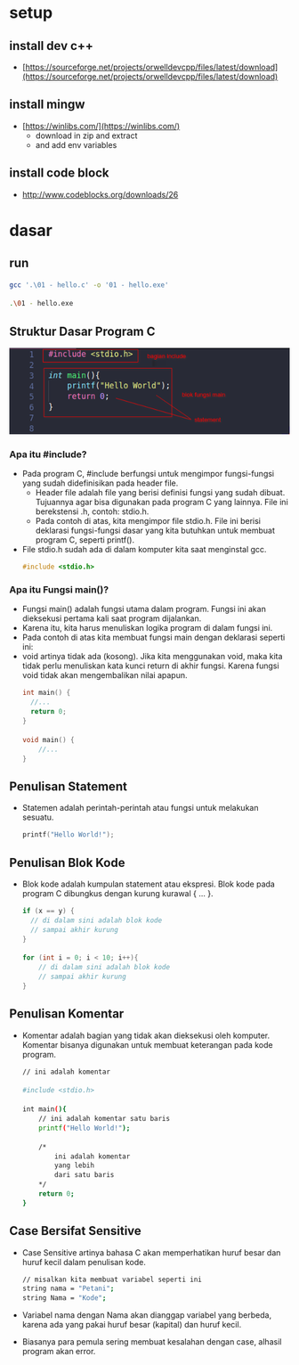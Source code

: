 # setup
## install dev c++
- [https://sourceforge.net/projects/orwelldevcpp/files/latest/download](https://sourceforge.net/projects/orwelldevcpp/files/latest/download)

## install mingw
- [https://winlibs.com/](https://winlibs.com/)
  - download in zip and extract
  - and add env variables

## install code block
- http://www.codeblocks.org/downloads/26

# dasar
## run
```bash
gcc '.\01 - hello.c' -o '01 - hello.exe'

.\01 - hello.exe
```

## Struktur Dasar Program C
![alt text](docs/images/image.png)

### Apa itu #include?
- Pada program C, #include berfungsi untuk mengimpor fungsi-fungsi yang sudah didefinisikan pada header file.
  - Header file adalah file yang berisi definisi fungsi yang sudah dibuat. Tujuannya agar bisa digunakan pada program C yang lainnya. File ini berekstensi .h, contoh: stdio.h.
  - Pada contoh di atas, kita mengimpor file stdio.h. File ini berisi deklarasi fungsi-fungsi dasar yang kita butuhkan untuk membuat program C, seperti printf().
- File stdio.h sudah ada di dalam komputer kita saat menginstal gcc.
  ```c
  #include <stdio.h>
  ```

### Apa itu Fungsi main()?
- Fungsi main() adalah fungsi utama dalam program. Fungsi ini akan dieksekusi pertama kali saat program dijalankan.
- Karena itu, kita harus menuliskan logika program di dalam fungsi ini.
- Pada contoh di atas kita membuat fungsi main dengan deklarasi seperti ini:
- void artinya tidak ada (kosong). Jika kita menggunakan void, maka kita tidak perlu menuliskan kata kunci return di akhir fungsi. Karena fungsi void tidak akan mengembalikan nilai apapun.
  ```c
  int main() {
    //...
    return 0;
  }

  void main() {
      //...
  }
  ```

## Penulisan Statement
- Statemen adalah perintah-perintah atau fungsi untuk melakukan sesuatu.
  ```c
  printf("Hello World!");
  ```

## Penulisan Blok Kode
- Blok kode adalah kumpulan statement atau ekspresi. Blok kode pada program C dibungkus dengan kurung kurawal { ... }.
  ```c
  if (x == y) {
    // di dalam sini adalah blok kode
    // sampai akhir kurung
  }

  for (int i = 0; i < 10; i++){
      // di dalam sini adalah blok kode
      // sampai akhir kurung
  }
  ```

## Penulisan Komentar
- Komentar adalah bagian yang tidak akan dieksekusi oleh komputer. Komentar bisanya digunakan untuk membuat keterangan pada kode program.
  ```bash
  // ini adalah komentar

  #include <stdio.h>

  int main(){
      // ini adalah komentar satu baris
      printf("Hello World!");

      /*
          ini adalah komentar
          yang lebih
          dari satu baris
      */
      return 0;
  }
  ```

## Case Bersifat Sensitive
- Case Sensitive artinya bahasa C akan memperhatikan huruf besar dan huruf kecil dalam penulisan kode.
  ```bash
  // misalkan kita membuat variabel seperti ini
  string nama = "Petani";
  string Nama = "Kode";
  ```

- Variabel nama dengan Nama akan dianggap variabel yang berbeda, karena ada yang pakai huruf besar (kapital) dan huruf kecil.
- Biasanya para pemula sering membuat kesalahan dengan case, alhasil program akan error.

# 